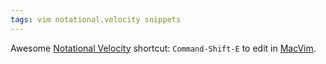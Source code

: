 ```yaml
---
tags: vim notational.velocity snippets
---
```


Awesome [Notational Velocity](/wiki/Notational_Velocity) shortcut: `Command-Shift-E` to edit in [MacVim](/wiki/MacVim).
